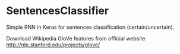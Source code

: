# SentencesClassifier

Simple RNN in Keras for sentences classification (certain/uncertain).


Download Wikipedia GloVe features from official website
http://nlp.stanford.edu/projects/glove/
